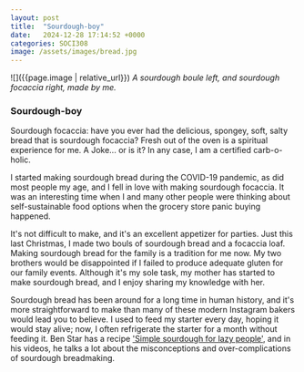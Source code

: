 ```yaml
---
layout: post
title:  "Sourdough-boy"
date:   2024-12-28 17:14:52 +0000
categories: SOCI308
image: /assets/images/bread.jpg
---
```




![]({{page.image | relative_url}})
_A sourdough boule left, and sourdough focaccia right, made by me._
### Sourdough-boy
Sourdough focaccia: have you ever had the delicious, spongey, soft, salty bread that is sourdough focaccia? Fresh out of the oven is a spiritual experience for me. A Joke... or is it? In any case, I am a certified carb-o-holic.

I started making sourdough bread during the COVID-19 pandemic, as did most people my age, and I fell in love with making sourdough focaccia. It was an interesting time when I and many other people were thinking about self-sustainable food options when the grocery store panic buying happened. 

It's not difficult to make, and it's an excellent appetizer for parties. Just this last Christmas, I made two bouls of sourdough bread and a focaccia loaf. Making sourdough bread for the family is a tradition for me now. My two brothers would be disappointed if I failed to produce adequate gluten for our family events. Although it's my sole task, my mother has started to make sourdough bread, and I enjoy sharing my knowledge with her. 

Sourdough bread has been around for a long time in human history, and it's more straightforward to make than many of these modern Instagram bakers would lead you to believe. I used to feed my starter every day, hoping it would stay alive; now, I often refrigerate the starter for a month without feeding it.
Ben Star has a recipe ['Simple sourdough for lazy people'](https://ultimatefoodgeek.com/2024/03/28/simple-sourdough-for-lazy-people/), and in his videos, he talks a lot about the misconceptions and over-complications of sourdough breadmaking.